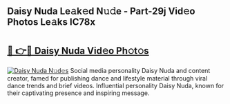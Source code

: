 ## Daisy Nuda Le𝚊k𝚎d N𝚞𝚍e - Part-29j Vid𝚎o Photos Le𝚊ks IC78x

# <h2><a href="http://fbdjhvs.evod.top/?m=Daisy+Nuda">🔗 👉🔴 Daisy Nuda Vid𝚎o Ph𝚘t𝚘s</a></h2>

[![Daisy Nuda N𝚞d𝚎s](https://i.imgur.com/8V9OHl7.gif)](http://fbdjhvs.evod.top/?m=Daisy+Nuda)
Social media personality Daisy Nuda and content creator, famed for publishing dance and lifestyle material through viral dance trends and brief videos. Influential personality Daisy Nuda, known for their captivating presence and inspiring message. 
